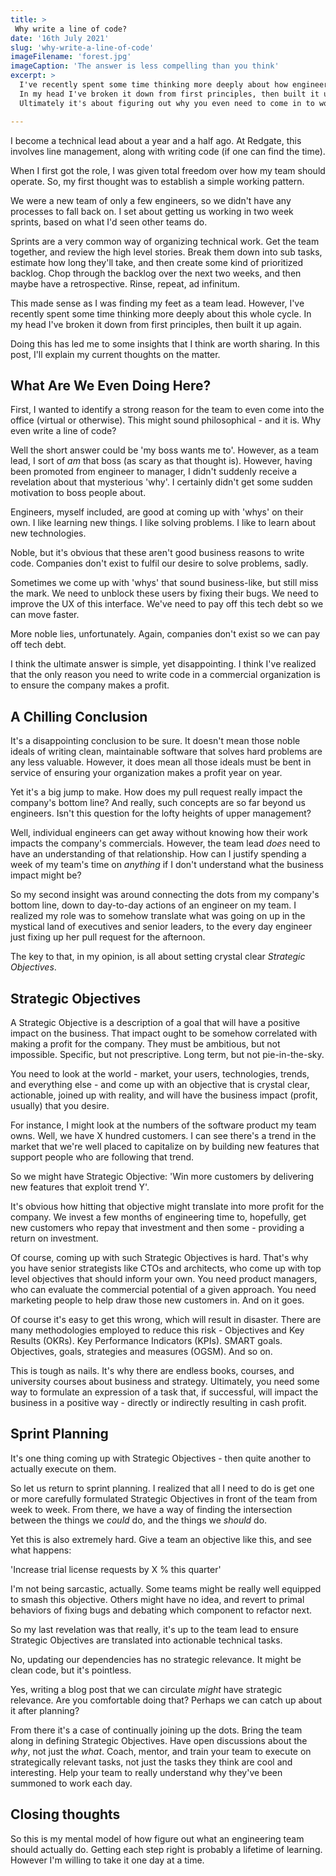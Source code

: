 ```yaml
---
title: >
 Why write a line of code?
date: '16th July 2021'
slug: 'why-write-a-line-of-code'
imageFilename: 'forest.jpg'
imageCaption: 'The answer is less compelling than you think'
excerpt: >
  I've recently spent some time thinking more deeply about how engineering teams plan and execute work.
  In my head I've broken it down from first principles, then built it up again.
  Ultimately it's about figuring out why you even need to come in to work each day.

---
```

I become a technical lead about a year and a half ago. At Redgate, this involves line management, along with writing code (if one can find the time).

When I first got the role, I was given total freedom over how my team should operate. So, my first thought was to establish a simple working pattern.

We were a new team of only a few engineers, so we didn't have any processes to fall back on. I set about getting us working in two week sprints, based on what I'd seen other teams do.

Sprints are a very common way of organizing technical work. Get the team together, and review the high level stories. Break them down into sub tasks, estimate how long they'll take, and then create some kind of prioritized backlog. Chop through the backlog over the next two weeks, and then maybe have a retrospective. Rinse, repeat, ad infinitum.

This made sense as I was finding my feet as a team lead. However, I've recently spent some time thinking more deeply about this whole cycle. In my head I've broken it down from first principles, then built it up again.

Doing this has led me to some insights that I think are worth sharing. In this post, I'll explain my current thoughts on the matter.

## What Are We Even Doing Here?

First, I wanted to identify a strong reason for the team to even come into the office (virtual or otherwise). This might sound philosophical - and it is. Why even write a line of code?

Well the short answer could be 'my boss wants me to'. However, as a team lead, I sort of *am* that boss (as scary as that thought is). However, having been promoted from engineer to manager, I didn't suddenly receive a revelation about that mysterious 'why'. I certainly didn't get some sudden motivation to boss people about.

Engineers, myself included, are good at coming up with 'whys' on their own. I like learning new things. I like solving problems. I like to learn about new technologies.

Noble, but it's obvious that these aren't good business reasons to write code. Companies don't exist to fulfil our desire to solve problems, sadly.

Sometimes we come up with 'whys' that sound business-like, but still miss the mark. We need to unblock these users by fixing their bugs. We need to improve the UX of this interface. We've need to pay off this tech debt so we can move faster.

More noble lies, unfortunately. Again, companies don't exist so we can pay off tech debt.

I think the ultimate answer is simple, yet disappointing. I think I've realized that the only reason you need to write code in a commercial organization is to ensure the company makes a profit.

## A Chilling Conclusion

It's a disappointing conclusion to be sure. It doesn't mean those noble ideals of writing clean, maintainable software that solves hard problems are any less valuable. However, it does mean all those ideals must be bent in service of ensuring your organization makes a profit year on year.

Yet it's a big jump to make. How does my pull request really impact the company's bottom line? And really, such concepts are so far beyond us engineers. Isn't this question for the lofty heights of upper management?

Well, individual engineers can get away without knowing how their work impacts the company's commercials. However, the team lead *does* need to have an understanding of that relationship. How can I justify spending a week of my team's time on *anything* if I don't understand what the business impact might be?

So my second insight was around connecting the dots from my company's bottom line, down to day-to-day actions of an engineer on my team. I realized my role was to somehow translate what was going on up in the mystical land of executives and senior leaders, to the every day engineer just fixing up her pull request for the afternoon.

The key to that, in my opinion, is all about setting crystal clear *Strategic Objectives*.

## Strategic Objectives

A Strategic Objective is a description of a goal that will have a positive impact on the business. That impact ought to be somehow correlated with making a profit for the company. They must be ambitious, but not impossible. Specific, but not prescriptive. Long term, but not pie-in-the-sky.

You need to look at the world - market, your users, technologies, trends, and everything else - and come up with an objective that is crystal clear, actionable, joined up with reality, and will have the business impact (profit, usually) that you desire.

For instance, I might look at the numbers of the software product my team owns. Well, we have X hundred customers. I can see there's a trend in the market that we're well placed to capitalize on by building new features that support people who are following that trend.

So we might have Strategic Objective: 'Win more customers by delivering new features that exploit trend Y'.

It's obvious how hitting that objective might translate into more profit for the company. We invest a few months of engineering time to, hopefully, get new customers who repay that investment and then some - providing a return on investment.

Of course, coming up with such Strategic Objectives is hard. That's why you have senior strategists like CTOs and architects, who come up with top level objectives that should inform your own. You need product managers, who can evaluate the commercial potential of a given approach. You need marketing people to help draw those new customers in. And on it goes.

Of course it's easy to get this wrong, which will result in disaster. There are many methodologies employed to reduce this risk - Objectives and Key Results (OKRs). Key Performance Indicators (KPIs). SMART goals. Objectives, goals, strategies and measures (OGSM). And so on.

This is tough as nails. It's why there are endless books, courses, and university courses about business and strategy. Ultimately, you need some way to formulate an expression of a task that, if successful, will impact the business in a positive way - directly or indirectly resulting in cash profit.

## Sprint Planning

It's one thing coming up with Strategic Objectives - then quite another to actually execute on them.

So let us return to sprint planning. I realized that all I need to do is get one or more carefully formulated Strategic Objectives in front of the team from week to week. From there, we have a way of finding the intersection between the things we *could* do, and the things we *should* do.

Yet this is also extremely hard. Give a team an objective like this, and see what happens:

'Increase trial license requests by X % this quarter'

I'm not being sarcastic, actually. Some teams might be really well equipped to smash this objective. Others might have no idea, and revert to primal behaviors of fixing bugs and debating which component to refactor next.

So my last revelation was that really, it's up to the team lead to ensure Strategic Objectives are translated into actionable technical tasks.

No, updating our dependencies has no strategic relevance. It might be clean code, but it's pointless.

Yes, writing a blog post that we can circulate *might* have strategic relevance. Are you comfortable doing that? Perhaps we can catch up about it after planning?

From there it's a case of continually joining up the dots. Bring the team along in defining Strategic Objectives. Have open discussions about the *why*, not just the *what*. Coach, mentor, and train your team to execute on strategically relevant tasks, not just the tasks they think are cool and interesting. Help your team to really understand why they've been summoned to work each day.

## Closing thoughts

So this is my mental model of how figure out what an engineering team should actually do. Getting each step right is probably a lifetime of learning. However I'm willing to take it one day at a time.